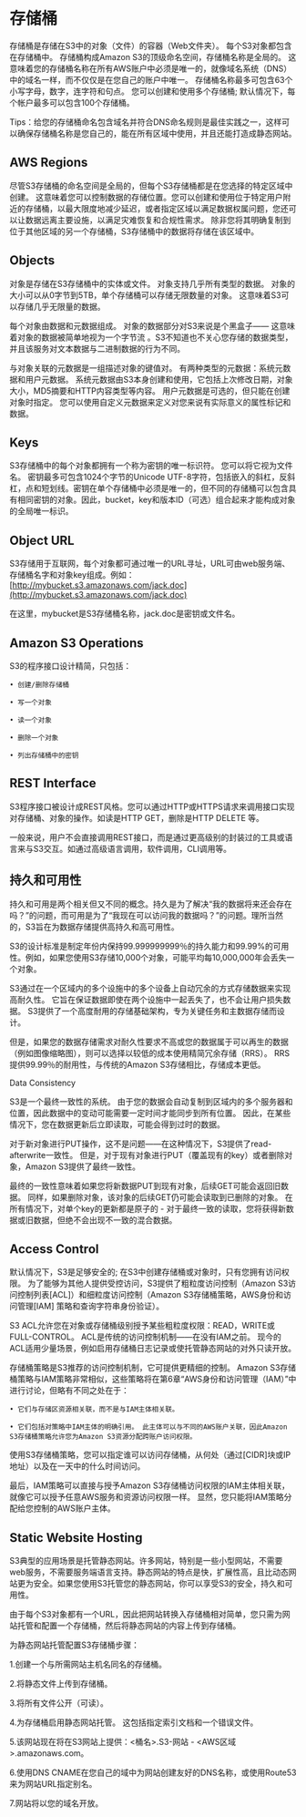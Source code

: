 # 存储桶

存储桶是存储在S3中的对象（文件）的容器（Web文件夹）。 每个S3对象都包含在存储桶中。 存储桶构成Amazon S3的顶级命名空间，存储桶名称是全局的。 这意味着您的存储桶名称在所有AWS账户中必须是唯一的，就像域名系统（DNS）中的域名一样，而不仅仅是在您自己的账户中唯一。 存储桶名称最多可包含63个小写字母，数字，连字符和句点。 您可以创建和使用多个存储桶; 默认情况下，每个帐户最多可以包含100个存储桶。

Tips：给您的存储桶命名包含域名并符合DNS命名规则是最佳实践之一，这样可以确保存储桶名称是您自己的，能在所有区域中使用，并且还能打造成静态网站。

## AWS Regions

尽管S3存储桶的命名空间是全局的，但每个S3存储桶都是在您选择的特定区域中创建。 这意味着您可以控制数据的存储位置。您可以创建和使用位于特定用户附近的存储桶，以最大限度地减少延迟，或者指定区域以满足数据权属问题，您还可以让数据远离主要设施，以满足灾难恢复和合规性需求。 除非您将其明确复制到位于其他区域的另一个存储桶，S3存储桶中的数据将存储在该区域中。

## Objects

对象是存储在S3存储桶中的实体或文件。 对象支持几乎所有类型的数据。 对象的大小可以从0字节到5TB，单个存储桶可以存储无限数量的对象。 这意味着S3可以存储几乎无限量的数据。

每个对象由数据和元数据组成。 对象的数据部分对S3来说是个黑盒子—— 这意味着对象的数据被简单地视为一个字节流 。S3不知道也不关心您存储的数据类型，并且该服务对文本数据与二进制数据的行为不同。

与对象关联的元数据是一组描述对象的键值对。 有两种类型的元数据：系统元数据和用户元数据。 系统元数据由S3本身创建和使用，它包括上次修改日期，对象大小，MD5摘要和HTTP内容类型等内容。 用户元数据是可选的，但只能在创建对象时指定。 您可以使用自定义元数据来定义对您来说有实际意义的属性标记和数据。

## Keys

S3存储桶中的每个对象都拥有一个称为密钥的唯一标识符。 您可以将它视为文件名。 密钥最多可包含1024个字节的Unicode UTF-8字符，包括嵌入的斜杠，反斜杠，点和短划线。密钥在单个存储桶中必须是唯一的，但不同的存储桶可以包含具有相同密钥的对象。因此，bucket，key和版本ID（可选）组合起来才能构成对象的全局唯一标识。

## Object URL

S3存储用于互联网，每个对象都可通过唯一的URL寻址，URL可由web服务端、存储桶名字和对象key组成。例如：[http://mybucket.s3.amazonaws.com/jack.doc](http://mybucket.s3.amazonaws.com/jack.doc)

在这里，mybucket是S3存储桶名称，jack.doc是密钥或文件名。

## Amazon S3 Operations

S3的程序接口设计精简，只包括：

```
• 创建/删除存储桶

• 写一个对象

• 读一个对象

• 删除一个对象

• 列出存储桶中的密钥
```

## REST Interface

S3程序接口被设计成REST风格。您可以通过HTTP或HTTPS请求来调用接口实现对存储桶、对象的操作。如读是HTTP GET，删除是HTTP DELETE 等。

一般来说，用户不会直接调用REST接口，而是通过更高级别的封装过的工具或语言来与S3交互。如通过高级语言调用，软件调用，CLI调用等。

## 持久和可用性

持久和可用是两个相关但又不同的概念。持久是为了解决“我的数据将来还会存在吗？”的问题，而可用是为了“我现在可以访问我的数据吗？”的问题。理所当然的，S3旨在为数据存储提供高持久和高可用性。

S3的设计标准是制定年份内保持99.999999999％的持久能力和99.99%的可用性。例如，如果您使用S3存储10,000个对象，可能平均每10,000,000年会丢失一个对象。

S3通过在一个区域内的多个设施中的多个设备上自动冗余的方式存储数据来实现高耐久性。 它旨在保证数据即使在两个设施中一起丢失了，也不会让用户损失数据。 S3提供了一个高度耐用的存储基础架构，专为关键任务和主数据存储而设计。

但是，如果您的数据存储需求对耐久性要求不高或您的数据属于可以再生的数据（例如图像缩略图），则可以选择以较低的成本使用精简冗余存储（RRS）。 RRS提供99.99％的耐用性，与传统的Amazon S3存储相比，存储成本更低。

Data Consistency

S3是一个最终一致性的系统。 由于您的数据会自动复制到区域内的多个服务器和位置，因此数据中的变动可能需要一定时间才能同步到所有位置。 因此，在某些情况下，您在数据更新后立即读取，可能会得到过时的数据。

对于新对象进行PUT操作，这不是问题——在这种情况下，S3提供了read-afterwrite一致性。 但是，对于现有对象进行PUT（覆盖现有的key）或者删除对象，Amazon S3提供了最终一致性。

最终的一致性意味着如果您将新数据PUT到现有对象，后续GET可能会返回旧数据。 同样，如果删除对象，该对象的后续GET仍可能会读取到已删除的对象。 在所有情况下，对单个key的更新都是原子的 - 对于最终一致的读取，您将获得新数据或旧数据，但绝不会出现不一致的混合数据。

## Access Control

默认情况下，S3是足够安全的; 在S3中创建存储桶或对象时，只有您拥有访问权限。 为了能够为其他人提供受控访问，S3提供了粗粒度访问控制（Amazon S3访问控制列表\[ACL\]）和细粒度访问控制（Amazon S3存储桶策略，AWS身份和访问管理\[IAM\] 策略和查询字符串身份验证）。

S3 ACL允许您在对象或存储桶级别授予某些粗粒度权限：READ，WRITE或FULL-CONTROL。 ACL是传统的访问控制机制——在没有IAM之前。 现今的ACL适用少量场景，例如启用存储桶日志记录或使托管静态网站的对外只读开放。

存储桶策略是S3推荐的访问控制机制，它可提供更精细的控制。 Amazon S3存储桶策略与IAM策略非常相似，这些策略将在第6章“AWS身份和访问管理（IAM）”中进行讨论，但略有不同之处在于：

```
• 它们与存储区资源相关联，而不是与IAM主体相关联。

• 它们包括对策略中IAM主体的明确引用。 此主体可以与不同的AWS账户关联，因此Amazon S3存储桶策略允许您为Amazon S3资源分配跨账户访问权限。
```

使用S3存储桶策略，您可以指定谁可以访问存储桶，从何处（通过\[CIDR\]块或IP地址）以及在一天中的什么时间访问。

最后，IAM策略可以直接与授予Amazon S3存储桶访问权限的IAM主体相关联，就像它可以授予任意AWS服务和资源访问权限一样。 显然，您只能将IAM策略分配给您控制的AWS账户主体。

## Static Website Hosting

S3典型的应用场景是托管静态网站。许多网站，特别是一些小型网站，不需要web服务，不需要服务端语言支持。静态网站的特点是快，扩展性高，且比动态网站更为安全。如果您使用S3托管您的静态网站，你可以享受S3的安全，持久和可用性。

由于每个S3对象都有一个URL，因此把网站转换入存储桶相对简单，您只需为网站托管和配置一个存储桶，然后将静态网站的内容上传到存储桶。

为静态网站托管配置S3存储桶步骤：

1.创建一个与所需网站主机名同名的存储桶。

2.将静态文件上传到存储桶。

3.将所有文件公开（可读）。

4.为存储桶启用静态网站托管。 这包括指定索引文档和一个错误文件。

5.该网站现在将在S3网站上提供：&lt;桶名&gt;.S3-网站 - &lt;AWS区域&gt;.amazonaws.com。

6.使用DNS CNAME在您自己的域中为网站创建友好的DNS名称，或使用Route53来为网站URL指定别名。

7.网站将以您的域名开放。





